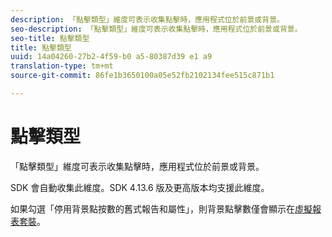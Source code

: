 ```yaml
---
description: 「點擊類型」維度可表示收集點擊時，應用程式位於前景或背景。
seo-description: 「點擊類型」維度可表示收集點擊時，應用程式位於前景或背景。
seo-title: 點擊類型
title: 點擊類型
uuid: 14a04260-27b2-4f59-b0 a5-80387d39 e1 a9
translation-type: tm+mt
source-git-commit: 86fe1b3650100a05e52fb2102134fee515c871b1

---
```



# 點擊類型

「點擊類型」維度可表示收集點擊時，應用程式位於前景或背景。

SDK 會自動收集此維度。SDK 4.13.6 版及更高版本均支援此維度。

如果勾選「停用背景點按數的舊式報告和屬性」，則背景點擊數僅會顯示在[虛擬報表套裝](../../../components/vrs/vrs-mobile-visit-processing.md#concept_EC51308E4FD14E149F1B5D63C0AB34BD)。
